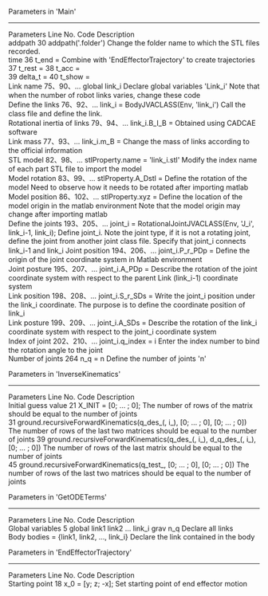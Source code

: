 Parameters in 'Main'

                                                                                                                                                                                                                                                                                 
 ---------------------------  ---------  ----------------------------------------------------------------  --------------------------------------------------------------------------------------------------------------------------------------------------------------------- 
 Parameters                   Line No.   Code                                                              Description                                                                                                                                                           
 addpath                      30         addpath('.folder')                                               Change the folder name to which the STL files recorded.                                                                                                               
 time                         36         t_end =                                                           Combine with 'EndEffectorTrajectory' to create trajectories                                                                                                           
 37                           t_rest =   38                                                                t_acc =                                                                                                                                                               
 39                           delta_t =  40                                                                t_show =                                                                                                                                                              
 Link name                    75、90、…    global link_i                                                     Declare global variables 'Link_i' Note that when the number of robot links varies, change these code                                                                  
 Define the links             76、92、…    link_i = BodyJVACLASS(Env, 'link_i')                              Call the class file and define the link.                                                                                                                              
 Rotational inertia of links  79、94、…    link_i.B_I_B =                                                    Obtained using CADCAE software                                                                                                                                       
 Link mass                    77、93、…    link_i.m_B =                                                      Change the mass of links according to the official information                                                                                                        
 STL model                    82、98、…    stlProperty.name = 'link_i.stl'                                   Modify the index name of each part STL file to import the model                                                                                                       
 Model rotation               83、99、…    stlProperty.A_Dstl =                                              Define the rotation of the model Need to observe how it needs to be rotated after importing matlab                                                                    
 Model position               86、102、…   stlProperty.xyz =                                                 Define the location of the model origin in the matlab environment Note that the model origin may change after importing matlab                                        
 Define the joints            193、205、…  joint_i = RotationalJointJVACLASS(Env, 'J_i', link_i-1, link_i);  Define joint_i. Note the joint type, if it is not a rotating joint, define the joint from another joint class file. Specify that joint_i connects link_i-1 and link_i 
 Joint position               194、206、…  joint_i.P_r_PDp =                                                 Define the origin of the joint coordinate system in Matlab environment                                                                                                
 Joint posture                195、207、…  joint_i.A_PDp =                                                   Describe the rotation of the joint coordinate system with respect to the parent Link (link_i-1) coordinate system                                                     
 Link position                198、208、…  joint_i.S_r_SDs =                                                 Write the joint_i position under the link_i coordinate. The purpose is to define the coordinate position of link_i                                                    
 Link posture                 199、209、…  joint_i.A_SDs =                                                   Describe the rotation of the link_i coordinate system with respect to the joint_i coordinate system                                                                   
 Index of joint               202、210、…  joint_i.q_index = i                                               Enter the index number to bind the rotation angle to the joint                                                                                                        
 Number of joints             264        n_q = n                                                           Define the number of joints 'n'                                                                                                                                       


Parameters in 'InverseKinematics'

                                                                                                                                                                                                   
 -------------------  --------  -----------------------------------------------------------------------------  ----------------------------------------------------------------------------------- 
 Parameters           Line No.  Code                                                                           Description                                                                         
 Initial guess value  21        X_INIT = [0; … ; 0];                                                           The number of rows of the matrix should be equal to the number of joints            
                      31        ground.recursiveForwardKinematics(q_des_(, i_), [0; … ; 0], [0; … ; 0])       The number of rows of the last two matrices should be equal to the number of joints 
                      39        ground.recursiveForwardKinematics(q_des_(, i_), d_q_des_(, i_), [0; … ; 0])  The number of rows of the last matrix should be equal to the number of joints       
                      45        ground.recursiveForwardKinematics(q_test_, [0; … ; 0], [0; … ; 0])             The number of rows of the last two matrices should be equal to the number of joints 


Parameters in 'GetODETerms'

                                                                                                          
 ----------------  --------  ------------------------------------  -------------------------------------- 
 Parameters        Line No.  Code                                  Description                            
 Global variables  5         global link1 link2 … link_i grav n_q  Declare all links                      
 Body                        bodies = {link1, link2, …, link_i}    Declare the link contained in the body 


Parameters in 'EndEffectorTrajectory'

                                                                                            
 --------------  --------  -----------------  --------------------------------------------- 
 Parameters      Line No.  Code               Description                                   
 Starting point  18        x_0 = [y; z; -x];  Set starting point of end effector motion 